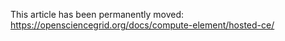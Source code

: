 [title]: - "OSG Managed Services"

This article has been permanently moved: https://opensciencegrid.org/docs/compute-element/hosted-ce/
